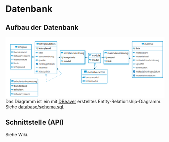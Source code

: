 # Datenbank

## Aufbau der Datenbank

![Aufbau der Datenbank](er-diagramm-dbeaver.png)
Das Diagramm ist ein mit [DBeaver](https://dbeaver.io/) erstelltes Entity-Relationship-Diagramm. Siehe [database/schema.sql](database/schema.sql).

## Schnittstelle (API)

Siehe Wiki.
